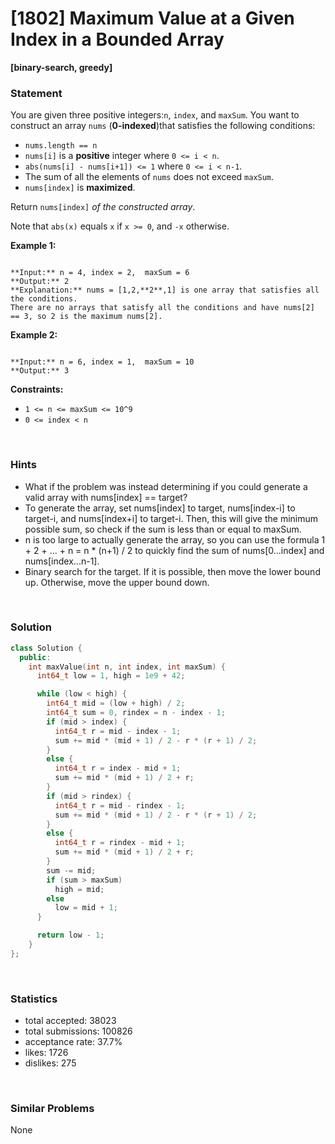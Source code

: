 # [1802] Maximum Value at a Given Index in a Bounded Array

**[binary-search, greedy]**

### Statement

You are given three positive integers:`n`, `index`, and `maxSum`. You want to construct an array `nums` (**0-indexed**)that satisfies the following conditions:

* `nums.length == n`
* `nums[i]` is a **positive** integer where `0 <= i < n`.
* `abs(nums[i] - nums[i+1]) <= 1` where `0 <= i < n-1`.
* The sum of all the elements of `nums` does not exceed `maxSum`.
* `nums[index]` is **maximized**.



Return `nums[index]` *of the constructed array*.

Note that `abs(x)` equals `x` if `x >= 0`, and `-x` otherwise.


**Example 1:**

```

**Input:** n = 4, index = 2,  maxSum = 6
**Output:** 2
**Explanation:** nums = [1,2,**2**,1] is one array that satisfies all the conditions.
There are no arrays that satisfy all the conditions and have nums[2] == 3, so 2 is the maximum nums[2].

```

**Example 2:**

```

**Input:** n = 6, index = 1,  maxSum = 10
**Output:** 3

```

**Constraints:**
* `1 <= n <= maxSum <= 10^9`
* `0 <= index < n`


<br />

### Hints

- What if the problem was instead determining if you could generate a valid array with nums[index] == target?
- To generate the array, set nums[index] to target, nums[index-i] to target-i, and nums[index+i] to target-i. Then, this will give the minimum possible sum, so check if the sum is less than or equal to maxSum.
- n is too large to actually generate the array, so you can use the formula 1 + 2 + ... + n = n * (n+1) / 2 to quickly find the sum of nums[0...index] and nums[index...n-1].
- Binary search for the target. If it is possible, then move the lower bound up. Otherwise, move the upper bound down.

<br />

### Solution

```cpp
class Solution {
  public:
    int maxValue(int n, int index, int maxSum) {
      int64_t low = 1, high = 1e9 + 42;

      while (low < high) {
        int64_t mid = (low + high) / 2;
        int64_t sum = 0, rindex = n - index - 1;
        if (mid > index) {
          int64_t r = mid - index - 1;
          sum += mid * (mid + 1) / 2 - r * (r + 1) / 2;
        }
        else {
          int64_t r = index - mid + 1;
          sum += mid * (mid + 1) / 2 + r;
        }
        if (mid > rindex) {
          int64_t r = mid - rindex - 1;
          sum += mid * (mid + 1) / 2 - r * (r + 1) / 2;
        }
        else {
          int64_t r = rindex - mid + 1;
          sum += mid * (mid + 1) / 2 + r;
        }
        sum -= mid;
        if (sum > maxSum)
          high = mid;
        else
          low = mid + 1;
      }

      return low - 1;
    }
};
```

<br />

### Statistics

- total accepted: 38023
- total submissions: 100826
- acceptance rate: 37.7%
- likes: 1726
- dislikes: 275

<br />

### Similar Problems

None
